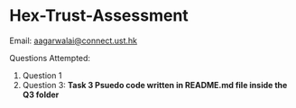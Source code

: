 # Hex-Trust-Assessment

Email: aagarwalai@connect.ust.hk

Questions Attempted:
1. Question 1
2. Question 3: **Task 3 Psuedo code written in README.md file inside the Q3 folder**